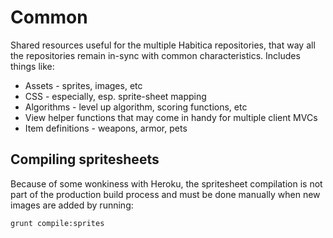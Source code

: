 # Common

Shared resources useful for the multiple Habitica repositories, that way all the repositories remain in-sync with common characteristics. Includes things like:

 * Assets - sprites, images, etc
 * CSS - especially, esp. sprite-sheet mapping
 * Algorithms - level up algorithm, scoring functions, etc
 * View helper functions that may come in handy for multiple client MVCs
 * Item definitions - weapons, armor, pets 

## Compiling spritesheets
Because of some wonkiness with Heroku, the spritesheet compilation is not part of the production build process and must be done manually when new images are added by running: 

``` bash
grunt compile:sprites
```
